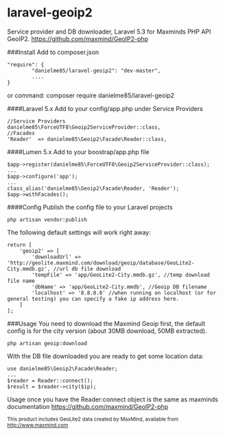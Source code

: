 # laravel-geoip2
Service provider and DB downloader, Laravel 5.3 for Maxminds PHP API GeoIP2.
https://github.com/maxmind/GeoIP2-php

###Install
Add to composer.json
 ```
 "require": {
         "danielme85/laravel-geoip2": "dev-master",
         ....
 }
 ```
 or command: composer require danielme85/laravel-geoip2

####Laravel 5.x
 Add to your config/app.php under Service Providers
            
 ```
 //Service Providers
 danielme85\ForceUTF8\Geoip2ServiceProvider::class,
 //Facades
 'Reader'  => danielme85\Geoip2\Facade\Reader::class,
 
 ```
 
####Lumen 5.x
 Add to your boostrap/app.php file
 ```
 $app->register(danielme85\ForceUTF8\Geoip2ServiceProvider::class);
 ...
 $app->configure('app'); 
 ...
 class_alias('danielme85\Geoip2\Facade\Reader, 'Reader');
 $app->withFacades();
 ```
 
 ####Config
 Publish the config file to your Laravel projects
  ```
  php artisan vendor:publish
  ```
  The following default settings will work right away:
  ```
  return [
      'geoip2' => [
          'downloadUrl' => 'http://geolite.maxmind.com/download/geoip/database/GeoLite2-City.mmdb.gz', //url db file download
          'tempFile' => 'app/GeoLite2-City.mmdb.gz', //temp download file name
          'dbName' => 'app/GeoLite2-City.mmdb', //Geoip DB filename
          'localhost' => '8.8.8.8' //when running on localhost (or for general testing) you can specify a fake ip address here.
      ]
  ];
  ```
 
 ###Usage
 You need to download the Maxmind Geoip first, the default config is for the city version (about 30MB download, 50MB extracted).
 ```
 php artisan geoip:download
 ```
 With the DB file downloaded you are ready to get some location data:
 ```
 use danielme85\Geoip2\Facade\Reader;
 ...
 $reader = Reader::connect();
 $result = $reader->city($ip);
 ```
Usage once you have the Reader:connect object is the same as maxminds documentation
https://github.com/maxmind/GeoIP2-php

<small>This product includes GeoLite2 data created by MaxMind, available from
<a href="http://www.maxmind.com" target="_blank">http://www.maxmind.com</a></small>
